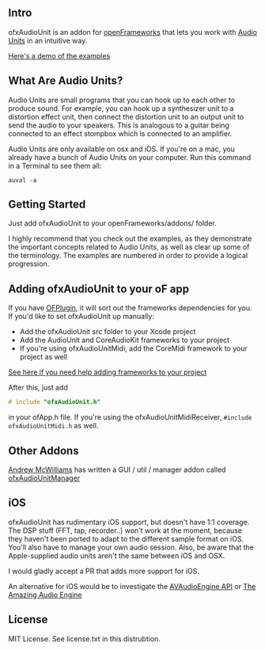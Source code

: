 Intro
-----

ofxAudioUnit is an addon for [openFrameworks](http://www.openframeworks.cc/) that lets you work with [Audio Units](http://en.wikipedia.org/wiki/Audio_Units) in an intuitive way.

[Here's a demo of the examples](http://vimeo.com/41115496)

What Are Audio Units?
---------------------

Audio Units are small programs that you can hook up to each other to produce sound. For example, you can hook up a synthesizer unit to a distortion effect unit, then connect the distortion unit to an output unit to send the audio to your speakers. This is analogous to a guitar being connected to an effect stompbox which is connected to an amplifier.

Audio Units are only available on osx and iOS. If you're on a mac, you already have a bunch of Audio Units on your computer. Run this command in a Terminal to see them all: 

```
auval -a
```

Getting Started
---------------

Just add ofxAudioUnit to your openFrameworks/addons/ folder.

I highly recommend that you check out the examples, as they demonstrate the important concepts related to Audio Units, as well as clear up some of the terminology. The examples are numbered in order to provide a logical progression.

Adding ofxAudioUnit to your oF app
---------------------------------

If you have [OFPlugin](https://github.com/admsyn/OFPlugin), it will sort out the frameworks dependencies for you. If you'd like to set ofxAudioUnit up manually:

* Add the ofxAudioUnit src folder to your Xcode project
* Add the AudioUnit and CoreAudioKit frameworks to your project
* If you're using ofxAudioUnitMidi, add the CoreMidi framework to your project as well

[See here if you need help adding frameworks to your project](http://stackoverflow.com/questions/3352664/how-to-add-existing-frameworks-in-xcode-4)

After this, just add
```C++
# include "ofxAudioUnit.h"
```
in your ofApp.h file. If you're using the ofxAudioUnitMidiReceiver, `#include ofxAudioUnitMidi.h` as well.

Other Addons
------------
[Andrew McWilliams](http://jahya.net/) has written a GUI / util / manager addon called [ofxAudioUnitManager](https://github.com/microcosm/ofxAudioUnitManager)

iOS
---
ofxAudioUnit has rudimentary iOS support, but doesn't have 1:1 coverage. The DSP stuff (FFT, tap, recorder..) won't work at the moment, because they haven't been ported to adapt to the different sample format on iOS. You'll also have to manage your own audio session. Also, be aware that the Apple-supplied audio units aren't the same between iOS and OSX.

I would gladly accept a PR that adds more support for iOS.

An alternative for iOS would be to investigate the [AVAudioEngine API](https://developer.apple.com/library/ios/documentation/AVFoundation/Reference/AVAudioEngine_Class/index.html) or [The Amazing Audio Engine](http://theamazingaudioengine.com/)

License
----------

MIT License. See license.txt in this distrubtion.
